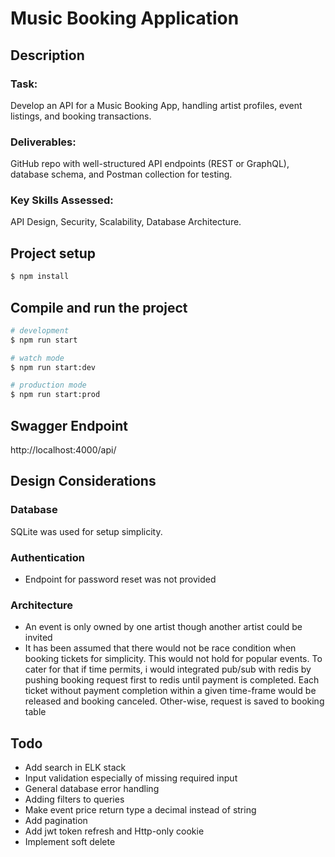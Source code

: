 # Music Booking Application

## Description

### Task:
Develop an API for a Music Booking App, handling artist profiles, event listings, and booking transactions.

### Deliverables: 
GitHub repo with well-structured API endpoints (REST or GraphQL), database schema, and Postman collection for testing.

### Key Skills Assessed: 
API Design, Security, Scalability, Database Architecture.

## Project setup

```bash
$ npm install
```

## Compile and run the project

```bash
# development
$ npm run start

# watch mode
$ npm run start:dev

# production mode
$ npm run start:prod
```

## Swagger Endpoint
http://localhost:4000/api/

## Design Considerations

### Database
SQLite was used for setup simplicity.

### Authentication
- Endpoint for password reset was not provided 

### Architecture
- An event is only owned by one artist though another artist could be invited
- It has been assumed that there would not be race condition when booking tickets for simplicity. This would not hold for popular events. To cater for that if time permits, i would integrated pub/sub with redis by pushing booking request first to redis until payment is completed. Each ticket without payment completion within a given time-frame would be released and booking canceled. Other-wise, request is saved to booking table


## Todo
- Add search in ELK stack
- Input validation especially of missing required input
- General database error handling
- Adding filters to queries
- Make event price return type a decimal instead of string
- Add pagination 
- Add jwt token refresh and Http-only cookie
- Implement soft delete